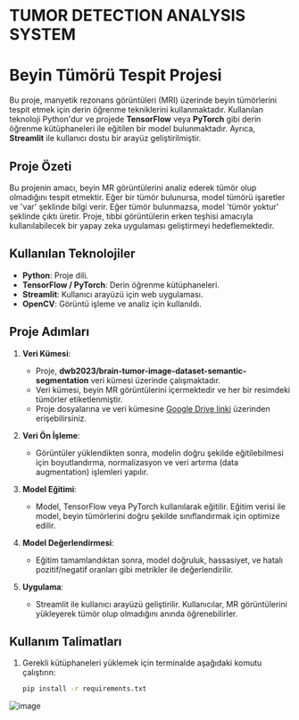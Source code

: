 # TUMOR DETECTION ANALYSIS SYSTEM

# Beyin Tümörü Tespit Projesi

Bu proje, manyetik rezonans görüntüleri (MRI) üzerinde beyin tümörlerini tespit etmek için derin öğrenme tekniklerini kullanmaktadır. Kullanılan teknoloji Python'dur ve projede **TensorFlow** veya **PyTorch** gibi derin öğrenme kütüphaneleri ile eğitilen bir model bulunmaktadır. Ayrıca, **Streamlit** ile kullanıcı dostu bir arayüz geliştirilmiştir.

## Proje Özeti

Bu projenin amacı, beyin MR görüntülerini analiz ederek tümör olup olmadığını tespit etmektir. Eğer bir tümör bulunursa, model tümörü işaretler ve 'var' şeklinde bilgi verir. Eğer tümör bulunmazsa, model 'tümör yoktur' şeklinde çıktı üretir. Proje, tıbbi görüntülerin erken teşhisi amacıyla kullanılabilecek bir yapay zeka uygulaması geliştirmeyi hedeflemektedir.

## Kullanılan Teknolojiler

- **Python**: Proje dili.
- **TensorFlow / PyTorch**: Derin öğrenme kütüphaneleri.
- **Streamlit**: Kullanıcı arayüzü için web uygulaması.
- **OpenCV**: Görüntü işleme ve analiz için kullanıldı.

## Proje Adımları

1. **Veri Kümesi**: 
   - Proje, **dwb2023/brain-tumor-image-dataset-semantic-segmentation** veri kümesi üzerinde çalışmaktadır.
   - Veri kümesi, beyin MR görüntülerini içermektedir ve her bir resimdeki tümörler etiketlenmiştir.
   - Proje dosyalarına ve veri kümesine [Google Drive linki](https://drive.google.com/drive/folders/1K6Ymo0ty1o_VUjVV6lZ_-v7h4zk6PH2D) üzerinden erişebilirsiniz.

2. **Veri Ön İşleme**: 
   - Görüntüler yüklendikten sonra, modelin doğru şekilde eğitilebilmesi için boyutlandırma, normalizasyon ve veri artırma (data augmentation) işlemleri yapılır.

3. **Model Eğitimi**:
   - Model, TensorFlow veya PyTorch kullanılarak eğitilir. Eğitim verisi ile model, beyin tümörlerini doğru şekilde sınıflandırmak için optimize edilir.

4. **Model Değerlendirmesi**:
   - Eğitim tamamlandıktan sonra, model doğruluk, hassasiyet, ve hatalı pozitif/negatif oranları gibi metrikler ile değerlendirilir.

5. **Uygulama**:
   - Streamlit ile kullanıcı arayüzü geliştirilir. Kullanıcılar, MR görüntülerini yükleyerek tümör olup olmadığını anında öğrenebilirler.

## Kullanım Talimatları

1. Gerekli kütüphaneleri yüklemek için terminalde aşağıdaki komutu çalıştırın:
   ```bash
   pip install -r requirements.txt
![image](https://github.com/user-attachments/assets/e9cef57b-25dd-4846-9c8d-dd09a5800762)
